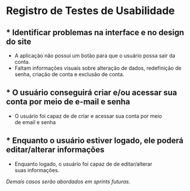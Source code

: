 # Registro de Testes de Usabilidade

## * Identificar problemas na interface e no design do site ##
- A aplicação não possui um botão para que o usuário possa sair da conta.
- Faltam informações visuais sobre alteração de dados, redefinição de senha, criação de conta e exclusão de conta.

## * O usuário conseguirá criar e/ou acessar sua conta por meio de e-mail e senha ##
 - O usuário foi capaz de de criar e acessar sua conta por meio de email e senha

## * Enquanto o usuário estiver logado, ele poderá editar/alterar informações ##
 - Enquanto logado, o usuário foi capaz de de editar/alterar suas informações.

*Demais casos serão abordados em sprints futuras.*
